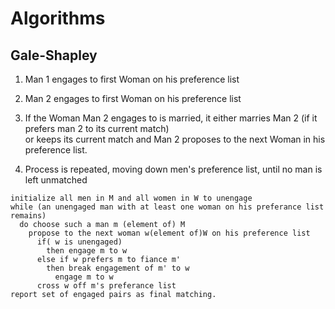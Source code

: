 # Algorithms

## Gale-Shapley

1. Man 1 engages to first Woman on his preference list

1. Man 2 engages to first Woman on his preference list

1. If the Woman Man 2 engages to is married, it either marries Man 2 (if it prefers man 2 to its current match)  
or keeps its current match and Man 2 proposes to the next Woman in his preference list.

1. Process is repeated, moving down men's preference list, until no man is left unmatched

```text
initialize all men in M and all women in W to unengage
while (an unengaged man with at least one woman on his preferance list remains)
  do choose such a man m (element of) M
    propose to the next woman w(element of)W on his preference list
      if( w is unengaged)
        then engage m to w
      else if w prefers m to fiance m'
        then break engagement of m' to w
          engage m to w
      cross w off m's preferance list
report set of engaged pairs as final matching.
```
